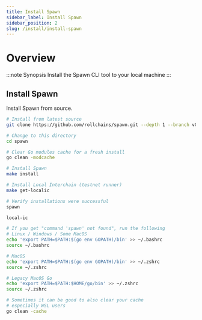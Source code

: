 ```yaml
---
title: Install Spawn
sidebar_label: Install Spawn
sidebar_position: 2
slug: /install/install-spawn
---
```



# Overview

:::note Synopsis
Install the Spawn CLI tool to your local machine
:::


## Install Spawn

Install Spawn from source.

```bash
# Install from latest source
git clone https://github.com/rollchains/spawn.git --depth 1 --branch v0.50.9

# Change to this directory
cd spawn

# Clear Go modules cache for a fresh install
go clean -modcache

# Install Spawn
make install

# Install Local Interchain (testnet runner)
make get-localic

# Verify installations were successful
spawn

local-ic

# If you get "command 'spawn' not found", run the following
# Linux / Windows / Some MacOS
echo 'export PATH=$PATH:$(go env GOPATH)/bin' >> ~/.bashrc
source ~/.bashrc

# MacOS
echo 'export PATH=$PATH:$(go env GOPATH)/bin' >> ~/.zshrc
source ~/.zshrc

# Legacy MacOS Go
echo 'export PATH=$PATH:$HOME/go/bin' >> ~/.zshrc
source ~/.zshrc

# Sometimes it can be good to also clear your cache
# especially WSL users
go clean -cache
```
